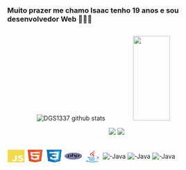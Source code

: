 ### Muito prazer me chamo Isaac tenho 19 anos e sou desenvolvedor Web 👨‍💻👋
##


<div style="text-align: center;">
  <img width="49%" height="195px" src="https://github-readme-stats-sigma-five.vercel.app/api?username=isaacarvalho-pro&show_icons=true&count_private=true&hide_border=true&title_color=ecf2f8&icon_color=0d1117&text_color=FFFFFF&bg_color=0d1117" alt="DGS1337 github stats" /> 
  <img width="41%" height="195px" src="https://github-readme-stats-sigma-five.vercel.app/api/top-langs/?username=isaacarvalho-pro&layout=compact&hide_border=true&title_color=ecf2f8&text_color=FFFFFF&bg_color=0d1117" />
</div>

<p align="center">
  <a href="https://steamcommunity.com/profiles/76561199138400197/"><img src="https://img.shields.io/badge/Steam-0d1117?style=for-the-badge&logo=steam&logoColor=white" /></a>
  <a href="https://github.com/isaacarvalho-pro"><img src="https://img.shields.io/badge/Github-0d1117?style=for-the-badge&logo=github&logoColor=white" /></a>




<div style="display: inline_block"><br>
  <img align="center" alt="-Js" height="30" width="40" src="https://raw.githubusercontent.com/devicons/devicon/master/icons/javascript/javascript-plain.svg">
  <img align="center" alt="-HTML" height="30" width="40" src="https://raw.githubusercontent.com/devicons/devicon/master/icons/html5/html5-original.svg">
  <img align="center" alt="-CSS" height="30" width="40" src="https://raw.githubusercontent.com/devicons/devicon/master/icons/css3/css3-original.svg">
  <img align="center" alt="-PHP" height="30" width="40" src="https://raw.githubusercontent.com/devicons/devicon/master/icons/php/php-original.svg">
  <img align="center" alt="-Java" height="30" width="40" src="https://raw.githubusercontent.com/devicons/devicon/master/icons/java/java-original.svg">
  <img align="center" alt="-Java" height="30" width="40" src="https://cdn.jsdelivr.net/gh/devicons/devicon@latest/icons/typescript/typescript-original.svg" />
  <img align="center" alt="-Java" height="30" width="40" src="https://cdn.jsdelivr.net/gh/devicons/devicon@latest/icons/vuejs/vuejs-original.svg" />
  <img align="center" alt="-Java" height="30" width="40" src="https://cdn.jsdelivr.net/gh/devicons/devicon@latest/icons/sqldeveloper/sqldeveloper-original.svg" />
          

##
